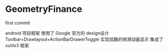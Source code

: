 # GeometryFinance
first commit

android 项目框架  使用了 Google 官方的 design设计  Toolbar+Drawlayout+ActionBarDrawerToggle 实现炫酷的侧滑动画显示
集成了 xutils3 框架  
